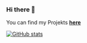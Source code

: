 ### Hi there 👋

You can find my Projekts [**here**](https://github.com/SanCraftdev)

[![GitHub stats](https://github-readme-stats.vercel.app/api?username=DavidCraftDev&count_private=true&show_icons=true&theme=dark)](https://github.com/DavidCraftDev)

<!--
**DavidCraftDev/DavidCraftDev** is a ✨ _special_ ✨ repository because its `README.md` (this file) appears on your GitHub profile.

Here are some ideas to get you started:

- 🔭 I’m currently working on ...
- 🌱 I’m currently learning ...
- 👯 I’m looking to collaborate on ...
- 🤔 I’m looking for help with ...
- 💬 Ask me about ...
- 📫 How to reach me: ...
- 😄 Pronouns: ...
- ⚡ Fun fact: ...
-->
